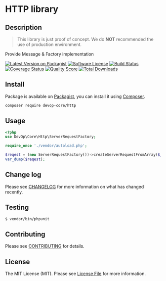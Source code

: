 # HTTP library

## Description

> This library is just proof of concept. 
> We do **NOT** recommended the use of production environment.

Provide Message & Factory implementation

[![Latest Version on Packagist][ico-version]][link-packagist]
[![Software License][ico-license]](LICENSE.md)
[![Build Status][ico-travis]][link-travis]
[![Coverage Status][ico-scrutinizer]][link-scrutinizer]
[![Quality Score][ico-code-quality]][link-code-quality]
[![Total Downloads][ico-downloads]][link-downloads]

## Install

Package is available on [Packagist](link-packagist), you can install it using [Composer](http://getcomposer.org).

``` bash
composer require devop-core/http
```

## Usage

``` php
<?php
use DevOp\Core\Http\ServerRequestFactory;

require_once './vendor/autoload.php';

$reqest = (new ServerRequestFactory())->createServerRequestFromArray($_SERVER);
var_dump($reqest);
```

## Change log

Please see [CHANGELOG](.github/CHANGELOG.md) for more information on what has changed recently.

## Testing

``` bash
$ vendor/bin/phpunit
```

## Contributing

Please see [CONTRIBUTING](.github/CONTRIBUTING.md) for details.

## License

The MIT License (MIT). Please see [License File](LICENSE) for more information.

[ico-version]: https://img.shields.io/packagist/v/devop-core/http.svg?style=flat-square
[ico-license]: https://img.shields.io/badge/license-MIT-brightgreen.svg?style=flat-square
[ico-travis]: https://img.shields.io/travis/devop-core/http/master.svg?style=flat-square
[ico-scrutinizer]: https://img.shields.io/scrutinizer/coverage/g/devop-core/http.svg?style=flat-square
[ico-code-quality]: https://img.shields.io/scrutinizer/g/devop-core/http.svg?style=flat-square
[ico-downloads]: https://img.shields.io/packagist/dt/devop-core/http.svg?style=flat-square

[link-packagist]: https://packagist.org/packages/devop-core/http
[link-travis]: https://travis-ci.org/devop-core/http
[link-scrutinizer]: https://scrutinizer-ci.com/g/devop-core/http/code-structure
[link-code-quality]: https://scrutinizer-ci.com/g/devop-core/http
[link-downloads]: https://packagist.org/packages/devop-core/http
[link-author]: https://github.com/:author_username
[link-contributors]: ../../contributors
